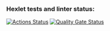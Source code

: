 ### Hexlet tests and linter status:
[![Actions Status](https://github.com/bpth8/frontend-project-11/actions/workflows/hexlet-check.yml/badge.svg)](https://github.com/bpth8/frontend-project-11/actions)
[![Quality Gate Status](https://sonarcloud.io/api/project_badges/measure?project=bpth8_frontend-project-11&metric=alert_status)](https://sonarcloud.io/summary/new_code?id=bpth8_frontend-project-11)